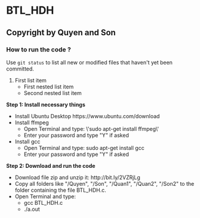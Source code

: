 # BTL_HDH


## Copyright by Quyen and Son
### How to run the code ?
Use `git status` to list all new or modified files that haven't yet been committed.
1. First list item
    - First nested list item
    - Second nested list item

<p><b> Step 1: Install necessary things</b></p>
<ul>
  <li>Install Ubuntu Desktop https://www.ubuntu.com/download</li>
  <li>Install ffmpeg
    <ul>
      <li>Open Terminal and type: \'sudo apt-get install ffmpeg\'</li>
      <li> Enter your password and type "Y" if asked </li>
    </ul>
  </li>
  <li>Install gcc
    <ul>
      <li>Open Terminal and type: sudo apt-get install gcc</li>
      <li> Enter your password and type "Y" if asked </li>
    </ul>
  </li>
</ul>
<p><b> Step 2: Download and run the code</b></p>
<ul>
  <li>Download file zip and unzip it: http://bit.ly/2VZRjLg</li>
  <li>Copy all folders like "/Quyen", "/Son", "/Quan1", "/Quan2", "/Son2" to the folder containing the file BTL_HDH.c. </li>
  <li>Open Terminal and type:
    <ul>
      <li>gcc BTL_HDH.c</li>
      <li>./a.out</li>
    </ul>
  </li>
</ul>
